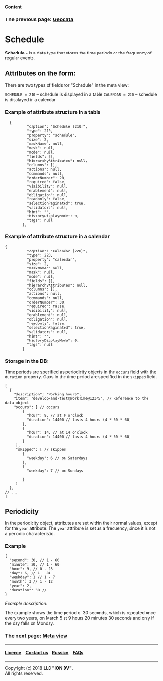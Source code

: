 #### [Content](/docs/en/index.md)

### The previous page: [Geodata](/docs/en/2_system_description/metadata_structure/meta_class/type_geodata100.md)  

# Schedule

**Schedule** - is a data type that stores the time periods or the frequency of regular events.

## Attributes on the form:

There are two types of fields for "Schedule" in the meta view:

`SCHEDULE = 210` – schedule is displayed in a table
`CALENDAR = 220` – schedule is displayed in a calendar

### Example of attribute structure in a table

```
  {
          "caption": "Schedule [210]",
          "type": 210,
          "property": "schedule",
          "size": 2,
          "maskName": null,
          "mask": null,
          "mode": null,
          "fields": [],
          "hierarchyAttributes": null,
          "columns": [],
          "actions": null,
          "commands": null,
          "orderNumber": 20,
          "required": false,
          "visibility": null,
          "enablement": null,
          "obligation": null,
          "readonly": false,
          "selectionPaginated": true,
          "validators": null,
          "hint": "",
          "historyDisplayMode": 0,
          "tags": null
        },
```

### Example of attribute structure in a calendar

```
{
          "caption": "Calendar [220]",
          "type": 220,
          "property": "calendar",
          "size": 2,
          "maskName": null,
          "mask": null,
          "mode": null,
          "fields": [],
          "hierarchyAttributes": null,
          "columns": [],
          "actions": null,
          "commands": null,
          "orderNumber": 30,
          "required": false,
          "visibility": null,
          "enablement": null,
          "obligation": null,
          "readonly": false,
          "selectionPaginated": true,
          "validators": null,
          "hint": "",
          "historyDisplayMode": 0,
          "tags": null
        }
```

### Storage in the DB:

Time periods are specified as periodicity objects in the `occurs` field with the ` duration` property. Gaps in the time period are specified in the `skipped` field.

```
[
  {
    "description": "Working hours",
    "item": "develop-and-test@WorkTime@12345", // Reference to the data object
    "occurs": [ // occurs
        {
          "hour": 9, // at 9 o'clock
          "duration": 14400 // lasts 4 hours (4 * 60 * 60)
        },
        {
          "hour": 14, // at 14 o'clock
          "duration": 14400 // lasts 4 hours (4 * 60 * 60)
        }
     ],
     "skipped": [ // skipped
        {
          "weekday": 6 // on Saterdays
        },
        {
          "weekday": 7 // on Sundays

        }
     ]
  },
// ...
]
```

## Periodicity

In the periodicity object, attributes are set within their normal values, except for the `year` attribute. The `year` attribute is set as a frequency, since it is not a periodic characteristic.

### Example

```
{
  "second": 30, // 1 - 60
  "minute": 20, // 1 - 60
  "hour": 9, // 0 - 23
  "day": 5, // 1 - 31
  "weekday": 1 // 1 - 7
  "month": 3 // 1 - 12
  "year": 2,
  "duration": 30 // 
}
```
 *Example description:* 
 
The example shows the time period of 30 seconds, which is repeated once every two years, on March 5 at 9 hours 20 minutes 30 seconds and only if the day falls on Monday.

### The next page: [Meta view](/docs/en/2_system_description/metadata_structure/meta_view/meta_view_main.md)
--------------------------------------------------------------------------  


 #### [Licence](/LICENCE.md) &ensp;  [Contact us](https://iondv.com) &ensp;  [Russian](/docs/ru/2_system_description/metadata_structure/meta_class/type_schedule210.md)   &ensp; [FAQs](/faqs.md)   <div><img src="https://mc.iondv.com/watch/local/docs/framework" style="position:absolute; left:-9999px;" height=1 width=1 alt="iondv metrics"></div>       



--------------------------------------------------------------------------  

Copyright (c) 2018 **LLC "ION DV"**.   
All rights reserved. 

